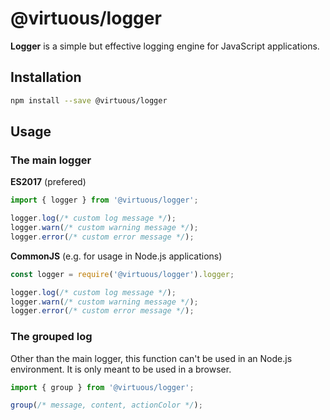 # @virtuous/logger

**Logger** is a simple but effective logging engine for JavaScript applications.

## Installation

```bash
npm install --save @virtuous/logger
```

## Usage

### The main logger

**ES2017** (prefered)

```js
import { logger } from '@virtuous/logger';

logger.log(/* custom log message */);
logger.warn(/* custom warning message */);
logger.error(/* custom error message */);
```

**CommonJS** (e.g. for usage in Node.js applications)

```js
const logger = require('@virtuous/logger').logger;

logger.log(/* custom log message */);
logger.warn(/* custom warning message */);
logger.error(/* custom error message */);
```

### The grouped log

Other than the main logger, this function can't be used in an Node.js environment. It is only meant to be used in a browser.

```js
import { group } from '@virtuous/logger';

group(/* message, content, actionColor */);
```